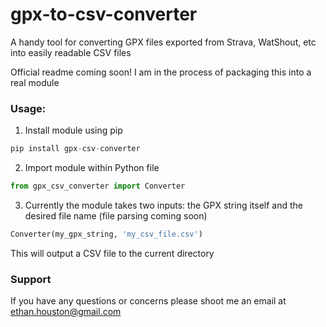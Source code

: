 # gpx-to-csv-converter
A handy tool for converting GPX files exported from Strava, WatShout, etc into easily readable CSV files

Official readme coming soon! I am in the process of packaging this into a real module

### Usage:


1. Install module using pip
```python
pip install gpx-csv-converter
```
2. Import module within Python file
```python
from gpx_csv_converter import Converter
```
3. Currently the module takes two inputs: the GPX string itself and the
desired file name (file parsing coming soon)
```python
Converter(my_gpx_string, 'my_csv_file.csv')
```
This will output a CSV file to the current directory

### Support

If you have any questions or concerns please shoot me an email at
[ethan.houston@gmail.com](ethan.houston@gmail.com)